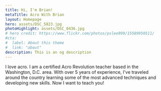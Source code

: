 ```yaml
---
title: Hi, I'm Brian!
metaTitle: Acro With Brian
layout: Homepage
hero: assets/DSC_5823.jpg
photoHighlight: assets/DSC_0436.jpg
# hero credit: https://www.flickr.com/photos/pslee999/15589950511/
#cta:
#  label: About this theme
#  link: "about"
description: This is an og description
---
```


I love acro. I am a certified Acro Revolution teacher based in the Washington, D.C. area. With over 5 years of experience, I've traveled around the country learning some of the most advanced techniques and developing new skills. Now I want to teach you!
